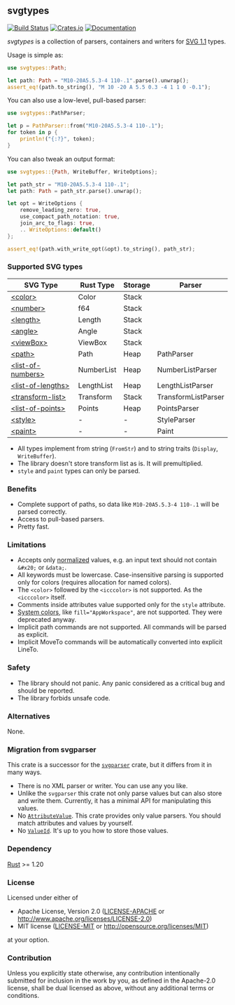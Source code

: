## svgtypes
[![Build Status](https://travis-ci.org/RazrFalcon/svgtypes.svg?branch=master)](https://travis-ci.org/RazrFalcon/svgtypes)
[![Crates.io](https://img.shields.io/crates/v/svgtypes.svg)](https://crates.io/crates/svgtypes)
[![Documentation](https://docs.rs/svgtypes/badge.svg)](https://docs.rs/svgtypes)


*svgtypes* is a collection of parsers, containers and writers for
[SVG 1.1](https://www.w3.org/TR/SVG11/) types.

Usage is simple as:

```rust
use svgtypes::Path;

let path: Path = "M10-20A5.5.3-4 110-.1".parse().unwrap();
assert_eq!(path.to_string(), "M 10 -20 A 5.5 0.3 -4 1 1 0 -0.1");
```

You can also use a low-level, pull-based parser:

```rust
use svgtypes::PathParser;

let p = PathParser::from("M10-20A5.5.3-4 110-.1");
for token in p {
    println!("{:?}", token);
}
```

You can also tweak an output format:

```rust
use svgtypes::{Path, WriteBuffer, WriteOptions};

let path_str = "M10-20A5.5.3-4 110-.1";
let path: Path = path_str.parse().unwrap();

let opt = WriteOptions {
    remove_leading_zero: true,
    use_compact_path_notation: true,
    join_arc_to_flags: true,
    .. WriteOptions::default()
};

assert_eq!(path.with_write_opt(&opt).to_string(), path_str);
```

### Supported SVG types

| SVG Type                  | Rust Type     | Storage | Parser              |
| ------------------------- | ------------- | ------- | ------------------- |
| [\<color\>]               | Color         | Stack   |                     |
| [\<number\>]              | f64           | Stack   |                     |
| [\<length\>]              | Length        | Stack   |                     |
| [\<angle\>]               | Angle         | Stack   |                     |
| [\<viewBox\>]             | ViewBox       | Stack   |                     |
| [\<path\>]                | Path          | Heap    | PathParser          |
| [\<list-of-numbers\>]     | NumberList    | Heap    | NumberListParser    |
| [\<list-of-lengths\>]     | LengthList    | Heap    | LengthListParser    |
| [\<transform-list\>]      | Transform     | Stack   | TransformListParser |
| [\<list-of-points\>]      | Points        | Heap    | PointsParser        |
| [\<style\>]               | -             | -       | StyleParser         |
| [\<paint\>]               | -             | -       | Paint               |

[\<color\>]: https://www.w3.org/TR/SVG11/types.html#DataTypeColor
[\<number\>]: https://www.w3.org/TR/SVG11/types.html#DataTypeNumber
[\<length\>]: https://www.w3.org/TR/SVG11/types.html#DataTypeLength
[\<angle\>]: https://www.w3.org/TR/SVG11/types.html#DataTypeAngle
[\<viewBox\>]: https://www.w3.org/TR/SVG11/coords.html#ViewBoxAttribute
[\<path\>]: https://www.w3.org/TR/SVG11/paths.html#PathData
[\<list-of-numbers\>]: https://www.w3.org/TR/SVG11/types.html#DataTypeList
[\<list-of-lengths\>]: https://www.w3.org/TR/SVG11/types.html#DataTypeList
[\<transform-list\>]: https://www.w3.org/TR/SVG11/types.html#DataTypeTransformList
[\<list-of-points\>]: https://www.w3.org/TR/SVG11/shapes.html#PointsBNF
[\<style\>]: https://www.w3.org/TR/SVG11/styling.html#StyleAttribute
[\<paint\>]: https://www.w3.org/TR/SVG11/painting.html#SpecifyingPaint

- All types implement from string (`FromStr`) and
  to string traits (`Display`, `WriteBuffer`).
- The library doesn't store transform list as is. It will premultiplied.
- `style` and `paint` types can only be parsed.

### Benefits

- Complete support of paths, so data like `M10-20A5.5.3-4 110-.1` will be parsed correctly.
- Access to pull-based parsers.
- Pretty fast.

### Limitations

- Accepts only [normalized](https://www.w3.org/TR/REC-xml/#AVNormalize) values,
  e.g. an input text should not contain `&#x20;` or `&data;`.
- All keywords must be lowercase.
  Case-insensitive parsing is supported only for colors (requires allocation for named colors).
- The `<color>` followed by the `<icccolor>` is not supported. As the `<icccolor>` itself.
- Comments inside attributes value supported only for the `style` attribute.
- [System colors](https://www.w3.org/TR/css3-color/#css2-system), like `fill="AppWorkspace"`,
  are not supported. They were deprecated anyway.
- Implicit path commands are not supported. All commands will be parsed as explicit.
- Implicit MoveTo commands will be automatically converted into explicit LineTo.

### Safety

- The library should not panic. Any panic considered as a critical bug and should be reported.
- The library forbids unsafe code.

### Alternatives

None.

### Migration from svgparser

This crate is a successor for the [`svgparser`](https://github.com/RazrFalcon/svgparser) crate,
but it differs from it in many ways.

- There is no XML parser or writer. You can use any you like.
- Unlike the `svgparser` this crate not only parse values but can also store and write them.
  Currently, it has a minimal API for manipulating this values.
- No [`AttributeValue`](https://docs.rs/svgparser/0.8.0/svgparser/enum.AttributeValue.html).
  This crate provides only value parsers. You should match attributes and values by yourself.
- No [`ValueId`](https://docs.rs/svgparser/0.8.0/svgparser/enum.ValueId.html).
  It's up to you how to store those values.

### Dependency

[Rust](https://www.rust-lang.org/) >= 1.20

### License

Licensed under either of

- Apache License, Version 2.0
  ([LICENSE-APACHE](LICENSE-APACHE) or http://www.apache.org/licenses/LICENSE-2.0)
- MIT license
  ([LICENSE-MIT](LICENSE-MIT) or http://opensource.org/licenses/MIT)

at your option.

### Contribution

Unless you explicitly state otherwise, any contribution intentionally submitted
for inclusion in the work by you, as defined in the Apache-2.0 license, shall be
dual licensed as above, without any additional terms or conditions.
